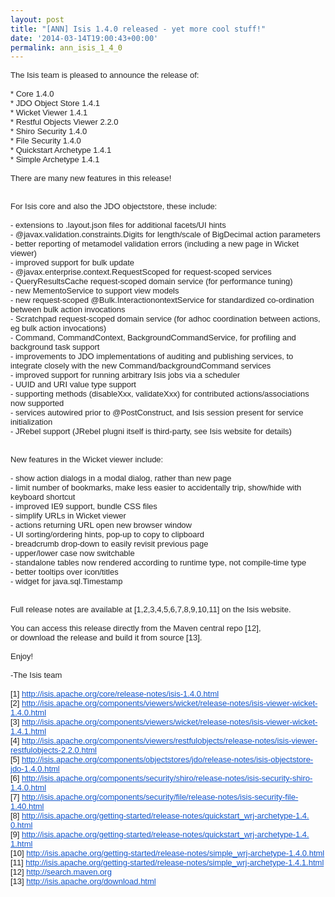 ```yaml
---
layout: post
title: "[ANN] Isis 1.4.0 released - yet more cool stuff!"
date: '2014-03-14T19:00:43+00:00'
permalink: ann_isis_1_4_0
---
```

<div style="color: #222222; font-family: arial; font-size: small;">The Isis team is pleased to announce the release of:</div> 
  <div style="color: #222222; font-family: arial; font-size: small;"><br /></div> 
  <div style="color: #222222; font-family: arial; font-size: small;">* Core 1.4.0</div> 
  <div style="color: #222222; font-family: arial; font-size: small;">* JDO Object Store 1.4.1</div> 
  <div style="color: #222222; font-family: arial; font-size: small;">* Wicket Viewer 1.4.1</div> 
  <div style="color: #222222; font-family: arial; font-size: small;">* Restful Objects Viewer 2.2.0</div> 
  <div style="color: #222222; font-family: arial; font-size: small;">* Shiro Security 1.4.0</div> 
  <div style="color: #222222; font-family: arial; font-size: small;">* File Security 1.4.0</div> 
  <div style="color: #222222; font-family: arial; font-size: small;">* Quickstart Archetype 1.4.1</div> 
  <div style="color: #222222; font-family: arial; font-size: small;">* Simple Archetype 1.4.1</div> 
  <div style="color: #222222; font-family: arial; font-size: small;"><br /></div> 
  <div style="color: #222222; font-family: arial; font-size: small;">There are many new features in this release!</div> 
  <div style="color: #222222; font-family: arial; font-size: small;"><br /></div> 
  <div style="color: #222222; font-family: arial; font-size: small;"><br /></div> 
  <div style="color: #222222; font-family: arial; font-size: small;"> 
    <div>For Isis core and also the JDO objectstore, these include:</div> 
    <div><br /></div> 
    <div>- extensions to .layout.json files for additional facets/UI hints</div> 
    <div>- @javax.validation.constraints.<wbr />Digits for length/scale of BigDecimal action parameters</div> 
    <div>- better reporting of metamodel validation errors (including a new page in Wicket viewer)</div> 
    <div>- improved support for bulk update</div> 
    <div>- @javax.enterprise.context.<wbr />RequestScoped for request-scoped services</div> 
    <div>- QueryResultsCache request-scoped domain service (for performance tuning)</div> 
    <div>- new MementoService to support view models</div> 
    <div>- new request-scoped @Bulk.InteractionontextService for standardized co-ordination between bulk action invocations</div> 
    <div>- Scratchpad request-scoped domain service (for adhoc coordination between actions, eg bulk action invocations)</div> 
    <div>- Command, CommandContext, BackgroundCommandService, for profiling and background task support</div> 
    <div>- improvements to JDO implementations of auditing and publishing services, to integrate closely with the new Command/backgroundCommand services</div> 
    <div>- improved support for running arbitrary Isis jobs via a scheduler</div> 
    <div>- UUID and URI value type support</div> 
    <div>- supporting methods (disableXxx, validateXxx) for contributed actions/associations now supported</div> 
    <div>- services autowired prior to @PostConstruct, and Isis session present for service initialization</div> 
    <div>- JRebel support (JRebel plugni itself is third-party, see Isis website for details)</div> 
    <div><br /></div> 
    <div><br /></div> 
    <div>New features in the Wicket viewer include:</div> 
    <div><br /></div> 
    <div>- show action dialogs in a modal dialog, rather than new page</div> 
    <div>- limit number of bookmarks, make less easier to accidentally trip, show/hide with keyboard shortcut</div> 
    <div>- improved IE9 support, bundle CSS files</div> 
    <div>- simplify URLs in Wicket viewer</div> 
    <div>- actions returning URL open new browser window</div> 
    <div>- UI sorting/ordering hints, pop-up to copy to clipboard</div> 
    <div>- breadcrumb drop-down to easily revisit previous page</div> 
    <div>- upper/lower case now switchable</div> 
    <div>- standalone tables now rendered according to runtime type, not compile-time type</div> 
    <div>- better tooltips over icon/titles</div> 
    <div>- widget for java.sql.Timestamp</div> 
    <div><br /></div> 
    <div><br /></div> 
    <div>Full release notes are available at [1,2,3,4,5,6,7,8,9,10,11] on the Isis website.</div> 
    <div><br /></div> 
    <div>You can access this release directly from the Maven central repo [12],&nbsp;</div> 
    <div>or download the release and build it from source [13].</div> 
    <div><br /></div> 
    <div>Enjoy!</div> 
    <div><br /></div> 
    <div>-The Isis team</div> 
    <div><br /></div> 
    <div>[1] <a href="http://isis.apache.org/core/release-notes/isis-1.4.0.html" target="_blank" style="color: #1155cc;">http://isis.apache.org/core/<wbr />release-notes/isis-1.4.0.html</a></div> 
    <div>[2] <a href="http://isis.apache.org/components/viewers/wicket/release-notes/isis-viewer-wicket-1.4.0.html" target="_blank" style="color: #1155cc;">http://isis.apache.org/<wbr />components/viewers/wicket/<wbr />release-notes/isis-viewer-<wbr />wicket-1.4.0.html</a></div> 
    <div>[3] <a href="http://isis.apache.org/components/viewers/wicket/release-notes/isis-viewer-wicket-1.4.1.html" target="_blank" style="color: #1155cc;">http://isis.apache.org/<wbr />components/viewers/wicket/<wbr />release-notes/isis-viewer-<wbr />wicket-1.4.1.html</a></div> 
    <div>[4] <a href="http://isis.apache.org/components/viewers/restfulobjects/release-notes/isis-viewer-restfulobjects-2.2.0.html" target="_blank" style="color: #1155cc;">http://isis.apache.org/<wbr />components/viewers/<wbr />restfulobjects/release-notes/<wbr />isis-viewer-restfulobjects-2.<wbr />2.0.html</a></div> 
    <div>[5] <a href="http://isis.apache.org/components/objectstores/jdo/release-notes/isis-objectstore-jdo-1.4.0.html" target="_blank" style="color: #1155cc;">http://isis.apache.org/<wbr />components/objectstores/jdo/<wbr />release-notes/isis-<wbr />objectstore-jdo-1.4.0.html</a></div> 
    <div>[6] <a href="http://isis.apache.org/components/security/shiro/release-notes/isis-security-shiro-1.4.0.html" target="_blank" style="color: #1155cc;">http://isis.apache.org/<wbr />components/security/shiro/<wbr />release-notes/isis-security-<wbr />shiro-1.4.0.html</a></div> 
    <div>[7] <a href="http://isis.apache.org/components/security/file/release-notes/isis-security-file-1.40.html" target="_blank" style="color: #1155cc;">http://isis.apache.org/<wbr />components/security/file/<wbr />release-notes/isis-security-<wbr />file-1.40.html</a></div> 
    <div>[8] <a href="http://isis.apache.org/getting-started/release-notes/quickstart_wrj-archetype-1.4.0.html" target="_blank" style="color: #1155cc;">http://isis.apache.org/<wbr />getting-started/release-notes/<wbr />quickstart_wrj-archetype-1.4.<wbr />0.html</a></div> 
    <div>[9] <a href="http://isis.apache.org/getting-started/release-notes/quickstart_wrj-archetype-1.4.1.html" target="_blank" style="color: #1155cc;">http://isis.apache.org/<wbr />getting-started/release-notes/<wbr />quickstart_wrj-archetype-1.4.<wbr />1.html</a></div> 
    <div>[10] <a href="http://isis.apache.org/getting-started/release-notes/simple_wrj-archetype-1.4.0.html" target="_blank" style="color: #1155cc;">http://isis.apache.org/<wbr />getting-started/release-notes/<wbr />simple_wrj-archetype-1.4.0.<wbr />html</a></div> 
    <div>[11] <a href="http://isis.apache.org/getting-started/release-notes/simple_wrj-archetype-1.4.1.html" target="_blank" style="color: #1155cc;">http://isis.apache.org/<wbr />getting-started/release-notes/<wbr />simple_wrj-archetype-1.4.1.<wbr />html</a></div> 
    <div>[12] <a href="http://search.maven.org/" target="_blank" style="color: #1155cc;">http://search.maven.org</a></div> 
    <div>[13] <a href="http://isis.apache.org/download.html" target="_blank" style="color: #1155cc;">http://isis.apache.org/<wbr />download.html</a></div> 
  </div>
